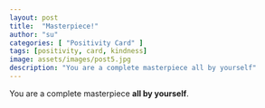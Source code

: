 ```yaml
---
layout: post
title:  "Masterpiece!"
author: "su"
categories: [ "Positivity Card" ]
tags: [positivity, card, kindness]
image: assets/images/post5.jpg
description: "You are a complete masterpiece all by yourself"
--- 
```


You are a complete masterpiece **all by yourself**.